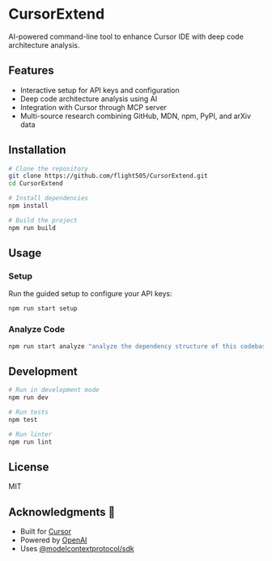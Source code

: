 # CursorExtend

AI-powered command-line tool to enhance Cursor IDE with deep code architecture analysis.

## Features

- Interactive setup for API keys and configuration
- Deep code architecture analysis using AI
- Integration with Cursor through MCP server
- Multi-source research combining GitHub, MDN, npm, PyPI, and arXiv data

## Installation

```bash
# Clone the repository
git clone https://github.com/flight505/CursorExtend.git
cd CursorExtend

# Install dependencies
npm install

# Build the project
npm run build
```

## Usage

### Setup

Run the guided setup to configure your API keys:

```bash
npm run start setup
```

### Analyze Code

```bash
npm run start analyze "analyze the dependency structure of this codebase"
```

## Development

```bash
# Run in development mode
npm run dev

# Run tests
npm test

# Run linter
npm run lint
```

## License

MIT

## Acknowledgments 🙏

- Built for [Cursor](https://cursor.sh)
- Powered by [OpenAI](https://openai.com/)
- Uses [@modelcontextprotocol/sdk](https://www.npmjs.com/package/@modelcontextprotocol/sdk)
